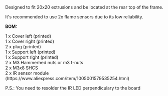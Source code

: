 <p>Designed to fit 20x20 extrusions and be located at the rear top of the frame.</P>

<p>It's recommended to use 2x flame sensors due to its low reliability.</p>

<p><b>BOM:</b></p>
1 x Cover left (printed)</br>
1 x Cover right (printed)</br>
2 x plug (printed)</br>
1 x Support left (printed)</br>
1 x Support right (printed)</br>
2 x M3 Hammerhed nuts or m3 t-nuts</br>
2 x M3x8 SHCS</br>
2 x IR sensor module (https://www.aliexpress.com/item/1005001579535254.html)</br>
</p>

<P>P.S.: You need to resolder the IR LED perpendiculary to the board</p>
